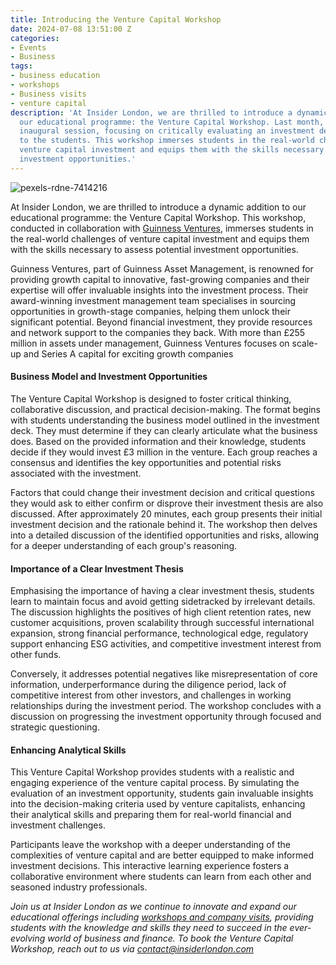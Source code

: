 ```yaml
---
title: Introducing the Venture Capital Workshop
date: 2024-07-08 13:51:00 Z
categories:
- Events
- Business
tags:
- business education
- workshops
- Business visits
- venture capital
description: 'At Insider London, we are thrilled to introduce a dynamic addition to
  our educational programme: the Venture Capital Workshop. Last month, we hosted our
  inaugural session, focusing on critically evaluating an investment deck provided
  to the students. This workshop immerses students in the real-world challenges of
  venture capital investment and equips them with the skills necessary to assess potential
  investment opportunities.'
---
```


![pexels-rdne-7414216](/uploads/pexels-rdne-7414216.jpg)

At Insider London, we are thrilled to introduce a dynamic addition to our educational programme: the Venture Capital Workshop. This workshop, conducted in collaboration with [Guinness Ventures](https://www.guinnessgi.com/ventures), immerses students in the real-world challenges of venture capital investment and equips them with the skills necessary to assess potential investment opportunities.

Guinness Ventures, part of Guinness Asset Management, is renowned for providing growth capital to innovative, fast-growing companies and their expertise will offer invaluable insights into the investment process. Their award-winning investment management team specialises in sourcing opportunities in growth-stage companies, helping them unlock their significant potential. Beyond financial investment, they provide resources and network support to the companies they back. With more than £255 million in assets under management, Guinness Ventures focuses on scale-up and Series A capital for exciting growth companies


#### Business Model and Investment Opportunities 

The Venture Capital Workshop is designed to foster critical thinking, collaborative discussion, and practical decision-making. The format begins with students understanding the business model outlined in the investment deck. They must determine if they can clearly articulate what the business does. Based on the provided information and their knowledge, students decide if they would invest £3 million in the venture. Each group reaches a consensus and identifies the key opportunities and potential risks associated with the investment.

Factors that could change their investment decision and critical questions they would ask to either confirm or disprove their investment thesis are also discussed. After approximately 20 minutes, each group presents their initial investment decision and the rationale behind it. The workshop then delves into a detailed discussion of the identified opportunities and risks, allowing for a deeper understanding of each group's reasoning.

#### Importance of a Clear Investment Thesis

Emphasising the importance of having a clear investment thesis, students learn to maintain focus and avoid getting sidetracked by irrelevant details. The discussion highlights the positives of high client retention rates, new customer acquisitions, proven scalability through successful international expansion, strong financial performance, technological edge, regulatory support enhancing ESG activities, and competitive investment interest from other funds.

Conversely, it addresses potential negatives like misrepresentation of core information, underperformance during the diligence period, lack of competitive interest from other investors, and challenges in working relationships during the investment period. The workshop concludes with a discussion on progressing the investment opportunity through focused and strategic questioning.

#### Enhancing Analytical Skills

This Venture Capital Workshop provides students with a realistic and engaging experience of the venture capital process. By simulating the evaluation of an investment opportunity, students gain invaluable insights into the decision-making criteria used by venture capitalists, enhancing their analytical skills and preparing them for real-world financial and investment challenges.

Participants leave the workshop with a deeper understanding of the complexities of venture capital and are better equipped to make informed investment decisions. This interactive learning experience fosters a collaborative environment where students can learn from each other and seasoned industry professionals. 

*Join us at Insider London as we continue to innovate and expand our educational offerings including [workshops and company visits](https://www.insiderlondon.com/company-visits/), providing students with the knowledge and skills they need to succeed in the ever-evolving world of business and finance. To book the Venture Capital Workshop, reach out to us via [contact@insiderlondon.com](mailto:contact@insiderlondon.com)*